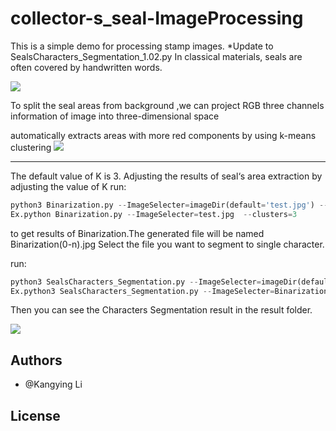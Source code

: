 # collector-s_seal-ImageProcessing
This is a simple demo for processing stamp images.
*Update to SealsCharacters_Segmentation_1.02.py
In classical materials, seals are often covered by handwritten words.

![](image/1CAC342D-ECE6-457C-AF2A-5D20C6D33EEA.png)

To split the seal areas from background ,we can project RGB three channels information of image into three-dimensional space

automatically extracts areas with more red components by using k-means clustering
![](image/binarization.png)

-------

The default value of K is 3.
Adjusting the results of seal‘s area extraction by adjusting the value of K
run:
```python
python3 Binarization.py --ImageSelecter=imageDir(default='test.jpg') --clusters=K
Ex.python Binarization.py --ImageSelecter=test.jpg  --clusters=3

```
to get results of Binarization.The generated file will be named Binarization(0-n).jpg
Select the file you want to segment to single character.

run:
```python
python3 SealsCharacters_Segmentation.py --ImageSelecter=imageDir(default='Binarization2.jpg') 
Ex.python3 SealsCharacters_Segmentation.py --ImageSelecter=Binarization2.jpg
```
Then you can see the Characters Segmentation result in the result folder.

![](image/2.gif)

Authors
-------

- @Kangying Li 


License
-------
